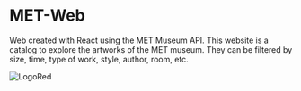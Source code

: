 # MET-Web

Web created with React using the MET Museum API. This website is a catalog to explore the artworks of the MET museum. They can be filtered by size, time, type of work, style, author, room, etc.

![LogoRed](https://user-images.githubusercontent.com/89971634/132138627-9d96cc7c-1784-40ce-9de5-ee9bc1ab176e.png)
